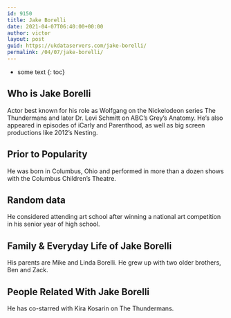 ```yaml
---
id: 9150
title: Jake Borelli
date: 2021-04-07T06:40:00+00:00
author: victor
layout: post
guid: https://ukdataservers.com/jake-borelli/
permalink: /04/07/jake-borelli/
---
```


* some text
{: toc}


## Who is Jake Borelli



Actor best known for his role as Wolfgang on the Nickelodeon series The Thundermans and later Dr. Levi Schmitt on ABC&#8217;s Grey&#8217;s Anatomy. He&#8217;s also appeared in episodes of iCarly and Parenthood, as well as big screen productions like 2012&#8217;s Nesting.

                
                
                
## Prior to Popularity



He was born in Columbus, Ohio and performed in more than a dozen shows with the Columbus Children&#8217;s Theatre.

                
                
                
## Random data



He considered attending art school after winning a national art competition in his senior year of high school.

                
                
                
## Family & Everyday Life of Jake Borelli



His parents are Mike and Linda Borelli. He grew up with two older brothers, Ben and Zack.

                
                
                
## People Related With Jake Borelli



He has co-starred with Kira Kosarin on The Thundermans.

                
              
            
          
          
          